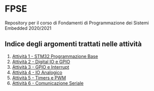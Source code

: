 # FPSE
Repository per il corso di Fondamenti di Programmazione dei Sistemi Embedded 2020/2021

## Indice degli argomenti trattati nelle attività
1. [Attività 1 - STM32 Programmazione Base](https://github.com/DeanSupertramp/FPSE/tree/main/Attivit%C3%A01)
2. [Attività 2 - Digital IO e GPIO](https://github.com/DeanSupertramp/FPSE/tree/main/Attivit%C3%A02)
3. [Attività 3 - GPIO e Interrupt](https://github.com/DeanSupertramp/FPSE/tree/main/Attivit%C3%A03)
4. [Attività 4 - IO Analogico](https://github.com/DeanSupertramp/FPSE/tree/main/Attivit%C3%A04)
5. [Attività 5 - Timers e PWM](https://github.com/DeanSupertramp/FPSE/tree/main/Attivit%C3%A05)
6. [Attività 6 - Comunicazione Seriale](https://github.com/DeanSupertramp/FPSE/tree/main/Attivit%C3%A06)

<!-- * [License](#license) -->

